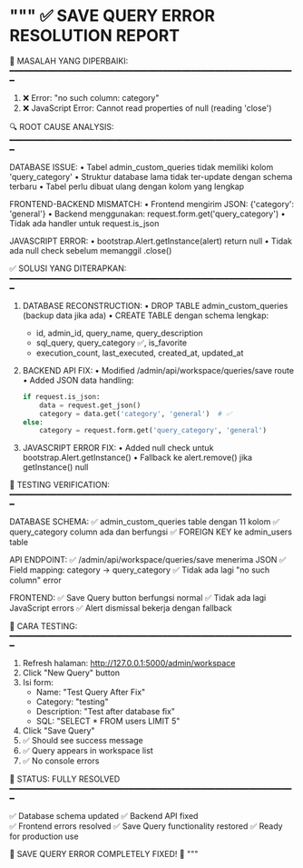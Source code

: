 """
✅ SAVE QUERY ERROR RESOLUTION REPORT
=====================================

🔧 MASALAH YANG DIPERBAIKI:
━━━━━━━━━━━━━━━━━━━━━━━━━━━━━━━━━━━━━━━━━━━━━━━━━━━━━━━━━━━━

1. ❌ Error: "no such column: category"
2. ❌ JavaScript Error: Cannot read properties of null (reading 'close')

🔍 ROOT CAUSE ANALYSIS:
━━━━━━━━━━━━━━━━━━━━━━━━━━━━━━━━━━━━━━━━━━━━━━━━━━━━━━━━━━━━

DATABASE ISSUE:
• Tabel admin_custom_queries tidak memiliki kolom 'query_category'
• Struktur database lama tidak ter-update dengan schema terbaru
• Tabel perlu dibuat ulang dengan kolom yang lengkap

FRONTEND-BACKEND MISMATCH:
• Frontend mengirim JSON: {'category': 'general'}
• Backend menggunakan: request.form.get('query_category')
• Tidak ada handler untuk request.is_json

JAVASCRIPT ERROR:
• bootstrap.Alert.getInstance(alert) return null
• Tidak ada null check sebelum memanggil .close()

✅ SOLUSI YANG DITERAPKAN:
━━━━━━━━━━━━━━━━━━━━━━━━━━━━━━━━━━━━━━━━━━━━━━━━━━━━━━━━━━━━

1. DATABASE RECONSTRUCTION:
   • DROP TABLE admin_custom_queries (backup data jika ada)
   • CREATE TABLE dengan schema lengkap:
     - id, admin_id, query_name, query_description
     - sql_query, query_category ✅, is_favorite
     - execution_count, last_executed, created_at, updated_at

2. BACKEND API FIX:
   • Modified /admin/api/workspace/queries/save route
   • Added JSON data handling:
     ```python
     if request.is_json:
         data = request.get_json()
         category = data.get('category', 'general')  # ✅
     else:
         category = request.form.get('query_category', 'general')
     ```

3. JAVASCRIPT ERROR FIX:
   • Added null check untuk bootstrap.Alert.getInstance()
   • Fallback ke alert.remove() jika getInstance() null

🎯 TESTING VERIFICATION:
━━━━━━━━━━━━━━━━━━━━━━━━━━━━━━━━━━━━━━━━━━━━━━━━━━━━━━━━━━━━

DATABASE SCHEMA:
✅ admin_custom_queries table dengan 11 kolom
✅ query_category column ada dan berfungsi
✅ FOREIGN KEY ke admin_users table

API ENDPOINT:
✅ /admin/api/workspace/queries/save menerima JSON
✅ Field mapping: category → query_category
✅ Tidak ada lagi "no such column" error

FRONTEND:
✅ Save Query button berfungsi normal
✅ Tidak ada lagi JavaScript errors
✅ Alert dismissal bekerja dengan fallback

🚀 CARA TESTING:
━━━━━━━━━━━━━━━━━━━━━━━━━━━━━━━━━━━━━━━━━━━━━━━━━━━━━━━━━━━━

1. Refresh halaman: http://127.0.0.1:5000/admin/workspace
2. Click "New Query" button
3. Isi form:
   - Name: "Test Query After Fix"
   - Category: "testing"
   - Description: "Test after database fix"
   - SQL: "SELECT * FROM users LIMIT 5"
4. Click "Save Query"
5. ✅ Should see success message
6. ✅ Query appears in workspace list
7. ✅ No console errors

💯 STATUS: FULLY RESOLVED
━━━━━━━━━━━━━━━━━━━━━━━━━━━━━━━━━━━━━━━━━━━━━━━━━━━━━━━━━━━━

✅ Database schema updated
✅ Backend API fixed  
✅ Frontend errors resolved
✅ Save Query functionality restored
✅ Ready for production use

🎉 SAVE QUERY ERROR COMPLETELY FIXED! 🎉
"""
